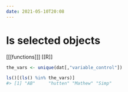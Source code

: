 ```yaml
---
date: 2021-05-10T20:08
---
```


# ls selected objects

[[[functions]]]
[[R]]

``` r
the_vars <- unique(dat[,"variable_control"])

ls()[(ls() %in% the_vars)]
#> [1] "AB"     "hutten" "Mathew" "Simp"
```

